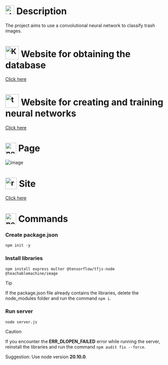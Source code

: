 # <img src="https://github.com/user-attachments/assets/caabfdf0-0f9e-44a3-8200-c6579fe87887" alt="description icon" width="28"> Description
The project aims to use a convolutional neural network to classify trash images.

# <sub><img src="https://img.icons8.com/?size=100&id=bMncK0wGFANA&format=png&color=000000" alt="Kaggle icon" width="42"></sub> Website for obtaining the database
[Click here](https://www.kaggle.com/datasets)

# <sub><img src="https://img.icons8.com/?size=100&id=9BozhiQDmlPL&format=png&color=000000" alt="teach icon" width="42"></sub> Website for creating and training neural networks
[Click here](https://teachablemachine.withgoogle.com/)

# <sub><img src="https://img.icons8.com/?size=100&id=6Q2SAdhaPhXM&format=png&color=000000" alt="neural network icon" width="34"></sub> Page
![image](https://github.com/user-attachments/assets/c691ceef-3c25-472b-8270-94c1d9d0b880)

# <sub><img src="https://img.icons8.com/?size=100&id=X7o0iyH8vbrC&format=png&color=000000" alt="recycle icon" width="36"></sub> Site
[Click here](https://trashclassifiernn.onrender.com/)

# <sub><img src="https://img.icons8.com/?size=100&id=nuPce-GYYZeC&format=png&color=000000" alt="neural network icon" width="34"></sub> Commands
### Create package.json
```
npm init -y
```
### Install libraries
```
npm install express multer @tensorflow/tfjs-node @teachablemachine/image
```

> [!TIP]
> If the package.json file already contains the libraries, delete the node_modules folder and run the command `npm i`.

### Run server
```
node server.js
```

> [!CAUTION]
> If you encounter the **ERR_DLOPEN_FAILED** error while running the server, reinstall the libraries and run the command `npm audit fix --force`.
> 
> Suggestion: Use node version **20.10.0**.
